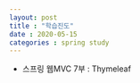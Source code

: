 ```yaml
---
layout: post 
title : "학습진도"
date : 2020-05-15
categories : spring study
---
```

+ 스프링 웹MVC 7부 : Thymeleaf
